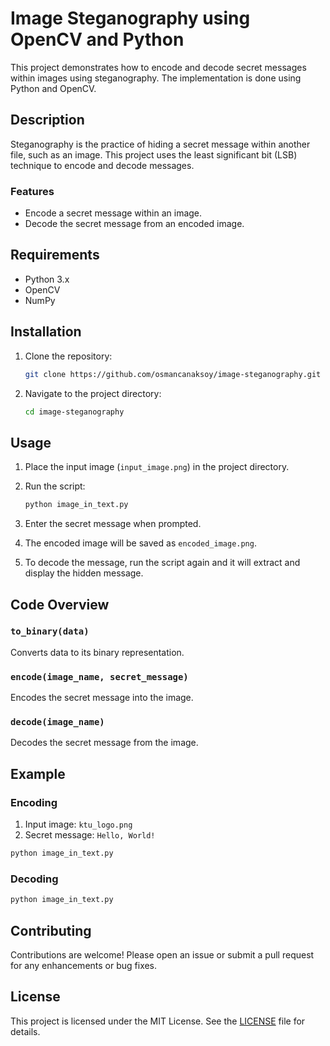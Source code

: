 # Image Steganography using OpenCV and Python

This project demonstrates how to encode and decode secret messages within images using steganography. The implementation is done using Python and OpenCV.

## Description

Steganography is the practice of hiding a secret message within another file, such as an image. This project uses the least significant bit (LSB) technique to encode and decode messages.

### Features
- Encode a secret message within an image.
- Decode the secret message from an encoded image.

## Requirements

- Python 3.x
- OpenCV
- NumPy

## Installation

1. Clone the repository:

    ```bash
    git clone https://github.com/osmancanaksoy/image-steganography.git
    ```

2. Navigate to the project directory:

    ```bash
    cd image-steganography
    ```

## Usage

1. Place the input image (`input_image.png`) in the project directory.

2. Run the script:

    ```bash
    python image_in_text.py
    ```

3. Enter the secret message when prompted.

4. The encoded image will be saved as `encoded_image.png`.

5. To decode the message, run the script again and it will extract and display the hidden message.

## Code Overview

### `to_binary(data)`

Converts data to its binary representation.

### `encode(image_name, secret_message)`

Encodes the secret message into the image.

### `decode(image_name)`

Decodes the secret message from the image.

## Example

### Encoding

1. Input image: `ktu_logo.png`
2. Secret message: `Hello, World!`

```bash
python image_in_text.py
```

### Decoding

```bash
python image_in_text.py
```

## Contributing

Contributions are welcome! Please open an issue or submit a pull request for any enhancements or bug fixes.

## License

This project is licensed under the MIT License. See the [LICENSE](LICENSE) file for details.

